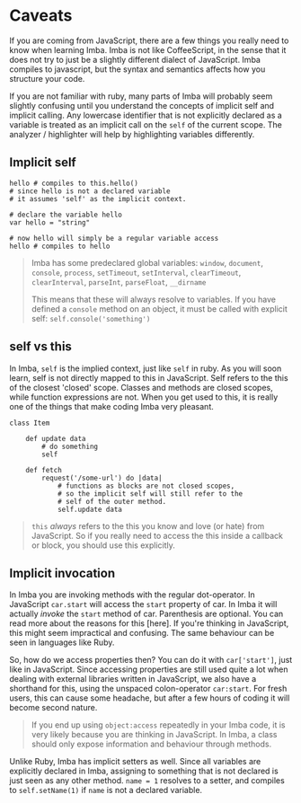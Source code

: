 # Caveats

If you are coming from JavaScript, there are a few things you really need to know when learning Imba. Imba is not like CoffeeScript, in the sense that it does not try to just be a slightly different dialect of JavaScript. Imba compiles to javascript, but the syntax and semantics affects how you structure your code.

If you are not familiar with ruby, many parts of Imba will probably seem slightly confusing until you understand the concepts of implicit self and implicit calling. Any lowercase identifier that is not explicitly declared as a variable is treated as an implicit call on the `self` of the current scope. The analyzer / highlighter will help by highlighting variables differently.

## Implicit self

```imba
hello # compiles to this.hello()
# since hello is not a declared variable
# it assumes 'self' as the implicit context.
```

```imba
# declare the variable hello
var hello = "string"

# now hello will simply be a regular variable access
hello # compiles to hello
```

> Imba has some predeclared global variables: `window`, `document`, `console`, `process`, `setTimeout`, `setInterval`, `clearTimeout`, `clearInterval`, `parseInt`, `parseFloat`, `__dirname`
> 
> This means that these will always resolve to variables. If you have defined a `console` method on an object, it must be called with explicit self: `self.console('something')`  

## self vs this

In Imba, `self` is the implied context, just like `self` in ruby. As you will soon learn, self is not directly mapped to this in JavaScript. Self refers to the this of the closest 'closed' scope. Classes and methods are closed scopes, while function expressions are not. When you get used to this, it is really one of the things that make coding Imba very pleasant.

```imba
class Item

    def update data
        # do something
        self

    def fetch
        request('/some-url') do |data|
            # functions as blocks are not closed scopes,
            # so the implicit self will still refer to the
            # self of the outer method.
            self.update data

```

> `this` *always* refers to the this you know and love (or hate) from JavaScript. So if you really need to access the this inside a callback or block, you should use this explicitly.

## Implicit invocation

In Imba you are invoking methods with the regular dot-operator. In JavaScript `car.start` will access the `start` property of car. In Imba it will actually *invoke* the `start` method of car. Parenthesis are optional. You can read more about the reasons for this [here]. If you're thinking in JavaScript, this might seem impractical and confusing. The same behaviour can be seen in languages like Ruby.

So, how do we access properties then? You can do it with `car['start']`, just like in JavaScript. Since accessing properties are still used quite a lot when dealing with external libraries written in JavaScript, we also have a shorthand for this, using the unspaced colon-operator `car:start`. For fresh users, this can cause some headache, but after a few hours of coding it will become second nature.

> If you end up using `object:access` repeatedly in your Imba code, it is very likely because you are thinking in JavaScript. In Imba, a class should only expose information and behaviour through methods.

Unlike Ruby, Imba has implicit setters as well. Since all variables are explicitly declared in Imba, assigning to something that is not declared is just seen as any other method. `name = 1` resolves to a setter, and compiles to `self.setName(1)` if `name` is not a declared variable.